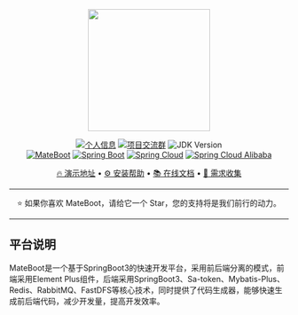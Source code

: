 <div align="center">
<img src="https://cdn.mate.vip/matecloud.svg" width="220">

[![个人信息](https://img.shields.io/badge/author-迈特云-blue.svg)](http://www.mate.vip/)
[![项目交流群](https://img.shields.io/badge/chat-项目交流群-green.svg)](https://jq.qq.com/?_wv=1027&k=oYxVM3uV)
![JDK Version](https://img.shields.io/badge/JAVA-JDK17+-red.svg)
</br>
[![MateBoot](https://img.shields.io/badge/MateBoot-1.0.8-green.svg?lable=mateboot&logo=mega)](https://gitee.com/matevip/mateboot)
[![Spring Boot](https://img.shields.io/maven-central/v/org.springframework.boot/spring-boot-dependencies.svg?label=Spring%20Boot&logo=Spring)](https://search.maven.org/artifact/org.springframework.boot/spring-boot-dependencies)
[![Spring Cloud](https://img.shields.io/maven-central/v/cn.dev33/sa-token-spring-boot3-starter.svg?label=Sa%20Token&logo=springsecurity)](https://search.maven.org/artifact/cn.dev33/sa-token-spring-boot3-starter)
[![Spring Cloud Alibaba](https://img.shields.io/maven-central/v/com.baomidou/mybatis-plus-boot-starter.svg?label=Mybatis%20Plus&logo=qlik)](https://search.maven.org/artifact/com.baomidou/mybatis-plus-boot-starter)

[🔥 演示地址](https://boot.mate.vip) • [⚙️ 安装帮助](https://docs.mate.vip) • [📚 在线文档](https://docs.mate.vip) • [💬 需求收集](https://gitee.com/matevip/mateboot/issues/new)
</div>

--------------------------

<div align="center">⭐️ 如果你喜欢 MateBoot，请给它一个 Star，您的支持将是我们前行的动力。</div>

--------------------------
## 平台说明

MateBoot是一个基于SpringBoot3的快速开发平台，采用前后端分离的模式，前端采用Element Plus组件，后端采用SpringBoot3、Sa-token、Mybatis-Plus、Redis、RabbitMQ、FastDFS等核心技术，同时提供了代码生成器，能够快速生成前后端代码，减少开发量，提高开发效率。



